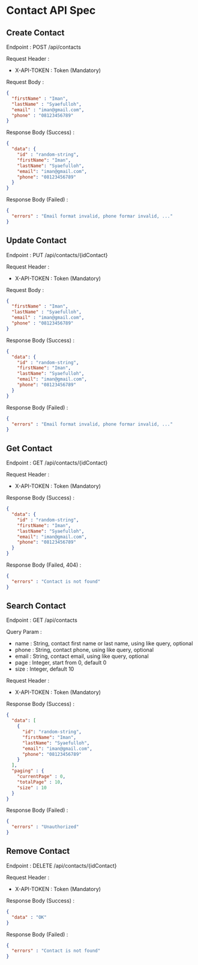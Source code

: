 # Contact API Spec

## Create Contact

Endpoint : POST /api/contacts

Request Header :

- X-API-TOKEN : Token (Mandatory)

Request Body :

```json
{
  "firstName" : "Iman",
  "lastName" : "Syaefulloh",
  "email" : "iman@gmail.com",
  "phone" : "08123456789"
}
```

Response Body (Success) : 

```json
{
  "data": {
    "id" : "random-string",
    "firstName": "Iman",
    "lastName": "Syaefulloh",
    "email": "iman@gmail.com",
    "phone": "08123456789"
  }
}
```

Response Body (Failed) :

```json
{
  "errors" : "Email format invalid, phone formar invalid, ..."
}
```

## Update Contact

Endpoint : PUT /api/contacts/{idContact}

Request Header :

- X-API-TOKEN : Token (Mandatory)

Request Body :

```json
{
  "firstName" : "Iman",
  "lastName" : "Syaefulloh",
  "email" : "iman@gmail.com",
  "phone" : "08123456789"
}
```

Response Body (Success) :

```json
{
  "data": {
    "id" : "random-string",
    "firstName": "Iman",
    "lastName": "Syaefulloh",
    "email": "iman@gmail.com",
    "phone": "08123456789"
  }
}
```

Response Body (Failed) :

```json
{
  "errors" : "Email format invalid, phone formar invalid, ..."
}
```

## Get Contact

Endpoint : GET /api/contacts/{idContact}

Request Header :

- X-API-TOKEN : Token (Mandatory)

Response Body (Success) :

```json
{
  "data": {
    "id" : "random-string",
    "firstName": "Iman",
    "lastName": "Syaefulloh",
    "email": "iman@gmail.com",
    "phone": "08123456789"
  }
}
```

Response Body (Failed, 404) :

```json
{
  "errors" : "Contact is not found"
}
```

## Search Contact

Endpoint : GET /api/contacts

Query Param :

- name : String, contact first name or last name, using like query, optional
- phone : String, contact phone, using like query, optional
- email : String, contact email, using like query, optional
- page : Integer, start from 0, default 0
- size : Integer, default 10

Request Header :

- X-API-TOKEN : Token (Mandatory)

Response Body (Success) :

```json
{
  "data": [
    {
      "id": "random-string",
      "firstName": "Iman",
      "lastName": "Syaefulloh",
      "email": "iman@gmail.com",
      "phone": "08123456789"
    }
  ],
  "paging" : {
    "currentPage" : 0,
    "totalPage" : 10,
    "size" : 10
  }
}
```

Response Body (Failed) :

```json
{
  "errors" : "Unauthorized"
}
```

## Remove Contact

Endpoint : DELETE /api/contacts/{idContact}

Request Header :

- X-API-TOKEN : Token (Mandatory)

Response Body (Success) :

```json
{
  "data" : "OK"
}
```

Response Body (Failed) :

```json
{
  "errors" : "Contact is not found"
}
```